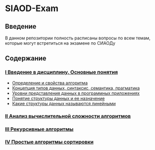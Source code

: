 # SIAOD-Exam

## Введение

В данном репозитории полность расписаны вопросы по всем темам, которые могут встретиться на экзамене по СИАОДу

## Содержание

### [I Введение в дисциплину. Основные понятия](https://github.com/Soup-o-Stat/SIAOD-Exam/blob/main/topic_1.md)
* [Определение и свойства алгоритма]()
* [Концепция типов данных, синтаксис, семантика, прагматика]()
* [Уровни представления данных в программных приложениях]()
* [Понятие структуры данных и ее назначение]()
* [Какие структуры данных называются линейными]()

### [II Анализ вычислительной сложности алгоритмов](https://github.com/Soup-o-Stat/SIAOD-Exam/blob/main/topic_2.md)

### [III Рекурсивные алгоритмы](https://github.com/Soup-o-Stat/SIAOD-Exam/blob/main/topic_3.md)

### [IV Простые алгоритмы сортировки](https://github.com/Soup-o-Stat/SIAOD-Exam/blob/main/topic_4.md)